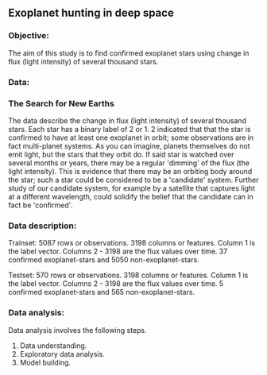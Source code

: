 ## Exoplanet hunting in deep space

### **Objective:** 

The aim of this study is to find confirmed exoplanet stars using change in flux (light intensity) of several thousand stars.

### **Data:**

### **The Search for New Earths**

The data describe the change in flux (light intensity) of several thousand stars. Each star has a binary label of 2 or 1. 2 indicated that that the star is confirmed to have at least one exoplanet in orbit; some observations are in fact multi-planet systems. As you can imagine, planets themselves do not emit light, but the stars that they orbit do. If said star is watched over several months or years, there may be a regular 'dimming' of the flux (the light intensity). This is evidence that there may be an orbiting body around the star; such a star could be considered to be a 'candidate' system. Further study of our candidate system, for example by a satellite that captures light at a different wavelength, could solidify the belief that the candidate can in fact be 'confirmed'.

### **Data description:**

Trainset:
5087 rows or observations.
3198 columns or features.
Column 1 is the label vector. Columns 2 - 3198 are the flux values over time.
37 confirmed exoplanet-stars and 5050 non-exoplanet-stars.

Testset:
570 rows or observations.
3198 columns or features.
Column 1 is the label vector. Columns 2 - 3198 are the flux values over time.
5 confirmed exoplanet-stars and 565 non-exoplanet-stars.

### **Data analysis:**

Data analysis involves the following steps.

1. Data understanding.
2. Exploratory data analysis.
3. Model building.

